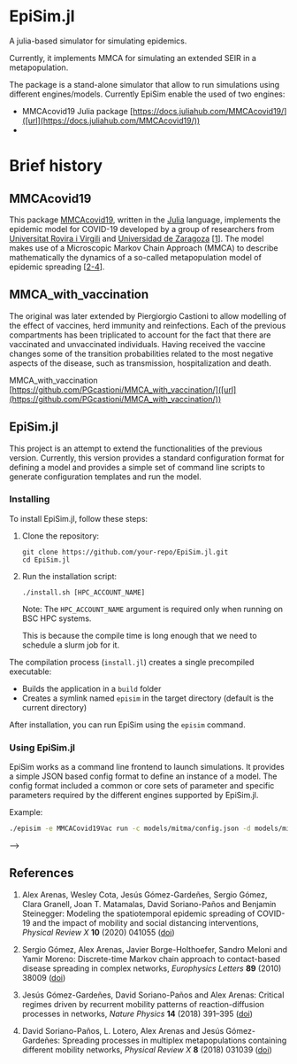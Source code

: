 # EpiSim.jl
A julia-based simulator for simulating epidemics. 

Currently, it implements MMCA for simulating an extended SEIR in a metapopulation. 

The package is a stand-alone simulator that allow to run simulations using different engines/models. Currently EpiSim enable the used of two engines:
* MMCAcovid19 Julia package [https://docs.juliahub.com/MMCAcovid19/]([url](https://docs.juliahub.com/MMCAcovid19/))
* 
# Brief history

## MMCAcovid19
This package [MMCAcovid19](https://github.com/jtmatamalas/MMCAcovid19), written in the [Julia](https://julialang.org) language, implements the epidemic model for COVID-19 developed by a group of researchers from [Universitat Rovira i Virgili](https://www.urv.cat) and [Universidad de Zaragoza](http://unizar.es) [[1](#References-1)]. The model makes use of a Microscopic Markov Chain Approach (MMCA) to describe mathematically the dynamics of a so-called metapopulation model of epidemic spreading [[2-4](#References-1)]. 

## MMCA_with_vaccination
The original was later extended by Piergiorgio Castioni to allow modelling of the effect of vaccines, herd immunity and reinfections. Each of the previous compartments has been triplicated to account for the fact that there are vaccinated and unvaccinated individuals. Having received the vaccine changes some of the transition probabilities related to the most negative aspects of the disease, such as transmission, hospitalization and death.

MMCA_with_vaccination [https://github.com/PGcastioni/MMCA_with_vaccination/]([url](https://github.com/PGcastioni/MMCA_with_vaccination/))



## EpiSim.jl

This project is an attempt to extend the functionalities of the previous version. Currently, this version provides a standard configuration format for defining a model and provides a simple set of command line scripts to generate configuration templates and run the model.


### Installing

To install EpiSim.jl, follow these steps:

1. Clone the repository:
   ```
   git clone https://github.com/your-repo/EpiSim.jl.git
   cd EpiSim.jl
   ```

2. Run the installation script:
   ```
   ./install.sh [HPC_ACCOUNT_NAME]
   ```
   
   Note: The `HPC_ACCOUNT_NAME` argument is required only when running on BSC HPC systems.

   This is because the compile time is long enough that we need to schedule a slurm job for it.

The compilation process (`install.jl`) creates a single precompiled executable:

- Builds the application in a `build` folder
- Creates a symlink named `episim` in the target directory (default is the current directory)

After installation, you can run EpiSim using the `episim` command.


### Using EpiSim.jl

EpiSim works as a command line frontend to launch simulations. It provides a simple JSON based config format to define an instance of a model. The config format included a common or core sets of parameter and specific parameters required by the different engines supported by EpiSim.jl.

Example:

```bash
./episim -e MMCACovid19Vac run -c models/mitma/config.json -d models/mitma/ -i runs --start-date "2023-01-01" --end-date "2023-01-02"
```

<!--  WIP: Miguel's plans

### The `epiconfig.json` format
```
{
	"simulation": {
		"start_date": "2020-03-10",
		"end_date": "2020-04-15",
		"save_full_output": true,
		"save_time_step": null,
		"output_folder": "output",
		"output_format": "netcdf"
	},
	"data": {
		# Engine specifc
        # path to files with input data, e.g. metapopulation, mobility matrix, etc.
	},
	"epidemic_params": {
		# Engine specifc
        # Epidemic parameters e.g. infection and recovery rates.
    },
	"population_params": {
        # Engine specifc
        # Population parameter, e.g. average contacts, age speciffic contact matrix.
    }
}
```

```bash
episim -e MMCACovid19Vac run -c models/mitma/config.json -d models/mitma -i runs
```

### Using the Python interface

Install dependencies:

```bash
pip install -r py_interface/requirements.txt
```

Run the model in steps:

```python
from py_interface.EpiSim import MMCACovid19

executable_path = "./episim"
config_path = "models/mitma/config.json"
data_folder = "models/mitma"
instance_folder = "runs"
initial_conditions = "models/mitma/initial_conditions.nc"

model = MMCACovid19(
	executable_path, config_path, data_folder, instance_folder, initial_conditions
)

new_state, next_date = model.step("2020-03-10", 5)

new_state, next_date = model.step(next_date, 5)
```

See `py_interface/EpiSim.py` for more examples.

<!-- 

## run_simulations.jl

Main script to run model simulations, with multiple configuration options.

Examples:

	julia --project=scripts/ scripts/run_simulations.jl

	# start and end date can be provided in the config.json
	julia --project=scripts/ scripts/run_simulations.jl -i experiments/test20 -d data -c data/config.json

	# or can be provided as command line arguments
	julia --project=scripts/ scripts/run_simulations.jl -d data -c data/config.json -i experiments/test20 --start-date 2020-02-09 --end-date 2020-05-01

	# to export the compartments at a given time t use the option --export-compartments-time-t
	julia --project=scripts/ scripts/run_simulations.jl -d data -c data/config.json -i experiments/test20 --start-date 2020-02-09 --end-date 2020-05-01 --export-compartments-time-t 5

	# to export the full compartments time series (for all dates), use the option --export-compartments
	julia --project=scripts/ scripts/run_simulations.jl -d data -c data/config.json -i experiments/test20 --start-date 2020-02-09 --end-date 2020-05-01 --export-compartments

	# to use the compartments from other simulation as initial conditions, use the option --initial-compartments
	julia --project=scripts/ scripts/run_simulations.jl -d data -c data/config.json -i experiments/test20 --start-date 2020-02-13 --end-date 2020-05-01 --initial-compartments experiments/test20/output/compartments_2020-02-13_10.h5


Usage:
	
	usage: run_simulations.jl -c CONFIG -d DATA-FOLDER -i INSTANCE-FOLDER
	                        [--export-compartments-full]
	                        [--export-compartments-time-t EXPORT-COMPARTMENTS-TIME-T]
	                        [--initial-compartments INITIAL-COMPARTMENTS]
	                        [--start-date START-DATE]
	                        [--end-date END-DATE]


## run_parallel_simulation.jl

Basic script that runs multiple simulation in parallel. 


Note: the <instance_folder> must contain a `params.csv` file, with one set of parameters per row.


Usage:
	
	julia --project=scripts/. scripts/run_parallel_simulation.jl <data_folder> <instance_folder>



## run_parallel_simulation_daily_mobility.jl

Script that runs multiple simulation in parallel. It uses a modified version of the original package, that uses a different mobility matrix (Rij) for each day.

The modified package is in `$ROOT_FOLDER/julia/MMCACovid19custom`

The script looks at `data/config.json` for the keyword `daily_mobility_matrices`, which defines a folder that contains the mobility matrices for each day.

If the mobility matrix for one day is missing, it can be configured whether to use a default matrix, or previous day matrix. 


Usage:
	
	julia --project=scripts/. scripts/run_parallel_simulation_daily_mobility.jl <data_folder> <instance_folder>


Note: the <instance_folder> must contain a `params.csv` file, with one set of parameters per row.



## run_parallel_simulation_seeds.jl

This script is a modified version of `run_parallel_simulation.jl` which uses a different set of seeds for each simulation.


It requires a `seeds.csv` file to be present in the instance/ folder (appart from `params.csv`), with one row per simulation, defining the set of seeds to be used in each simulation.


Usage:
	
	julia --project=scripts/. scripts/run_parallel_simulation_seeds.jl <data_folder> <instance_folder>



## sample_params.py

Sample parameters from a `priors.json` file:

Usage:

	python python/sample_params.py --priors data/priors.json --size 1000 --output experiments/test1000/instance_1/params.csv



## evaluate.py

Evaluates one instance, and outputs a `scores.csv` file, wich is the same as the `params.csv` with an additional `score` column.


Example:
	
	python python/evaluate.py -i <instance_folder> -d <data_folder>

	python python/evaluate.py -i experiments/test1000/instance_1/ -d data/

	# fit with incidence
	python python/evaluate.py -i experiments/test1000/instance_1/ -d data/ --fit incidence

	# fit with deaths
	python python/evaluate.py -i experiments/test1000/instance_1/ -d data/ --fit deaths


	
Usage:

	usage: evaluate.py [-h] --instance-folder INSTANCE_PATH --data-folder DATA_PATH [--config CONFIG_PATH] [--first-day-train FIRST_DAY_TRAIN]
                   [--last-day-train LAST_DAY_TRAIN] [--metric METRIC] [--weights WEIGHTS] [--fit FIT]


## summarize.py

Script that summarizes an instance, and outputs several plots.

Examples:

	python python/summarize.py -i <instance_folder> -d <data_folder>

	# draw main plots
	python python/summarize.py -i experiments/test1000/instance_1/ -d data/
	
	# draw all plots (takes time)
	python python/summarize.py --all -i experiments/test1000/instance_1/ -d data/

	# fit with incidence
	python python/summarize.py -i experiments/test1000/instance_1/ -d data/ --fit incidence

	# fit with deaths
	python python/summarize.py -i experiments/test1000/instance_1/ -d data/ --fit deaths

Usage:

	usage: summarize.py [-h] --instance-folder INSTANCE_PATH --data-folder DATA_PATH [--config CONFIG_PATH] [--output-folder OUTPUT_PATH]
	                    [--simulation SIMULATION] [--first-day-train FIRST_DAY_TRAIN] [--last-day-train LAST_DAY_TRAIN] [--metric METRIC] [--weights WEIGHTS]
	                    [--fit FIT] [--all] [--run RUN]

-->


-->

## References

1. Alex Arenas, Wesley Cota, Jesús Gómez-Gardeñes, Sergio Gómez, Clara Granell, Joan T. Matamalas, David Soriano-Paños and Benjamin Steinegger: Modeling the spatiotemporal epidemic spreading of COVID-19 and the impact of mobility and social distancing interventions, _Physical Review X_ **10** (2020) 041055 ([doi](https://doi.org/10.1103/PhysRevX.10.041055))

2. Sergio Gómez, Alex Arenas, Javier Borge-Holthoefer, Sandro Meloni and Yamir Moreno: Discrete-time Markov chain approach to contact-based disease spreading in complex networks, _Europhysics Letters_ **89** (2010) 38009 ([doi](https://doi.org/10.1209/0295-5075/89/38009))

3. Jesús Gómez-Gardeñes, David Soriano-Paños and Alex Arenas: Critical regimes driven by recurrent mobility patterns of reaction-diffusion processes in networks, _Nature Physics_ **14** (2018) 391–395 ([doi](https://doi.org/10.1101/2020.03.21.20040022))

4. David Soriano-Paños, L. Lotero, Alex Arenas and Jesús Gómez-Gardeñes: Spreading processes in multiplex metapopulations containing different mobility networks, _Physical Review X_ **8** (2018) 031039 ([doi](https://doi.org/10.1103/PhysRevX.8.031039))

